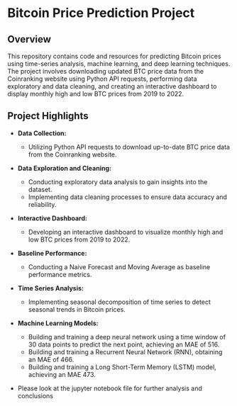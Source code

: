 # Bitcoin Price Prediction Project

## Overview

This repository contains code and resources for predicting Bitcoin prices using time-series analysis, machine learning, and deep learning techniques. The project involves downloading updated BTC price data from the Coinranking website using Python API requests, performing data exploratory and data cleaning, and creating an interactive dashboard to display monthly high and low BTC prices from 2019 to 2022.

## Project Highlights

- **Data Collection:**
  - Utilizing Python API requests to download up-to-date BTC price data from the Coinranking website.

- **Data Exploration and Cleaning:**
  - Conducting exploratory data analysis to gain insights into the dataset.
  - Implementing data cleaning processes to ensure data accuracy and reliability.

- **Interactive Dashboard:**
  - Developing an interactive dashboard to visualize monthly high and low BTC prices from 2019 to 2022.

- **Baseline Performance:**
  - Conducting a Naive Forecast and Moving Average as baseline performance metrics.

- **Time Series Analysis:**
  - Implementing seasonal decomposition of time series to detect seasonal trends in Bitcoin prices.

- **Machine Learning Models:**
  - Building and training a deep neural network using a time window of 30 data points to predict the next point, achieving an MAE of 516.
  - Building and training a Recurrent Neural Network (RNN), obtaining an MAE of 466.
  - Building and training a Long Short-Term Memory (LSTM) model, achieving an MAE 473.

- Please look at the jupyter notebook file for further analysis and conclusions 
